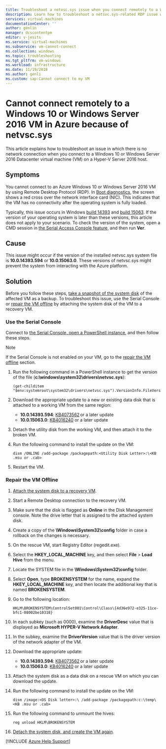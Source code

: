```yaml
---
title: Troubleshoot a netvsc.sys issue when you connect remotely to a Windows 10 or Windows Server 2016 VM in Azure
description: Learn how to troubleshoot a netsvc.sys-related RDP issue when you connecting to a Windows 10 or Windows Server 2016 VM in Azure.
services: virtual-machines
documentationCenter: ''
author: genlin
manager: dcscontentpm
editor: v-jesits
ms.service: virtual-machines
ms.subservice: vm-cannot-connect
ms.collection: windows
ms.topic: troubleshooting
ms.tgt_pltfrm: vm-windows
ms.workload: infrastructure
ms.date: 11/19/2018
ms.author: genli
ms.custom: sap:Cannot connect to my VM
---
```


# Cannot connect remotely to a Windows 10 or Windows Server 2016 VM in Azure because of netvsc.sys

This article explains how to troubleshoot an issue in which there is no network connection when you connect to a Windows 10 or Windows Server 2016 Datacenter virtual machine (VM) on a Hyper-V Server 2016 host.

## Symptoms

You cannot connect to an Azure Windows 10 or Windows Server 2016 VM by using Remote Desktop Protocol (RDP). In [Boot diagnostics](boot-diagnostics.md), the screen shows a red cross over the network interface card (NIC). This indicates that the VM has no connectivity after the operating system is fully loaded.

Typically, this issue occurs in Windows [build 14393](https://support.microsoft.com/help/4093120/) and [build 15063](https://support.microsoft.com/help/4015583/). If the version of your operating system is later than these versions, this article does not apply to your scenario. To check the version of the system, open a CMD session in [the Serial Access Console feature](serial-console-windows.md), and then run **Ver**.

## Cause

This issue might occur if the version of the installed netvsc.sys system file is **10.0.14393.594** or **10.0.15063.0**. These versions of netvsc.sys might prevent the system from interacting with the Azure platform.

## Solution

Before you follow these steps, [take a snapshot of the system disk](/azure/virtual-machines/windows/snapshot-copy-managed-disk) of the affected VM as a backup. To troubleshoot this issue, use the Serial Console or [repair the VM offline](#repair-the-vm-offline) by attaching the system disk of the VM to a recovery VM.

### Use the Serial Console

Connect to [the Serial Console, open a PowerShell instance](serial-console-windows.md), and then follow these steps.

> [!NOTE]
> If the Serial Console is not enabled on your VM, go to the [repair the VM offline](#repair-the-vm-offline) section.

1. Run the following command in a PowerShell instance to get the version of the file (**c:\windows\system32\drivers\netvsc.sys**):

   ```
   (get-childitem "$env:systemroot\system32\drivers\netvsc.sys").VersionInfo.FileVersion
   ```

2. Download the appropriate update to a new or existing data disk that is attached to a working VM from the same region:

   - **10.0.14393.594**: [KB4073562](https://support.microsoft.com/help/4073562) or a later update
   - **10.0.15063.0**: [KB4016240](https://support.microsoft.com/help/4016240) or a later update

3. Detach the utility disk from the working VM, and then attach it to the broken VM.

4. Run the following command to install the update on the VM:

   ```
   dism /ONLINE /add-package /packagepath:<Utility Disk Letter>:\<KB .msu or .cab>
   ```

5. Restart the VM.

### Repair the VM Offline

1. [Attach the system disk to a recovery VM](./troubleshoot-recovery-disks-portal-windows.md).

2. Start a Remote Desktop connection to the recovery VM.

3. Make sure that the disk is flagged as **Online** in the Disk Management console. Note the drive letter that is assigned to the attached system disk.

4. Create a copy of the **\Windows\System32\config** folder in case a rollback on the changes is necessary.

5. On the rescue VM, start Registry Editor (regedit.exe).

6. Select the **HKEY_LOCAL_MACHINE** key, and then select **File** > **Load Hive** from the menu.

7. Locate the SYSTEM file in the **\Windows\System32\config** folder.

8. Select **Open**, type **BROKENSYSTEM** for the name, expand the **HKEY_LOCAL_MACHINE** key, and then locate the additional key that is named **BROKENSYSTEM**.

9. Go to the following location:

   ```
   HKLM\BROKENSYSTEM\ControlSet001\Control\Class\{4d36e972-e325-11ce-bfc1-08002be10318}
   ```

10. In each subkey (such as 0000), examine the **DriverDesc** value that is displayed as **Microsoft HYPER-V Network Adapter**.

11. In the subkey, examine the **DriverVersion** value that is the driver version of the network adapter of the VM.

12. Download the appropriate update:

    - **10.0.14393.594**: [KB4073562](https://support.microsoft.com/help/4073562) or a later update
    - **10.0.15063.0**: [KB4016240](https://support.microsoft.com/help/4016240) or a later update

13. Attach the system disk as a data disk on a rescue VM on which you can download the update.

14. Run the following command to install the update on the VM:

    ```
    dism /image:<OS Disk letter>:\ /add-package /packagepath:c:\temp\<KB .msu or .cab>
    ```

15. Run the following command to unmount the hives:

    ```
    reg unload HKLM\BROKENSYSTEM
    ```

16. [Detach the system disk, and create the VM again](./troubleshoot-recovery-disks-portal-windows.md).

[!INCLUDE [Azure Help Support](../../../includes/azure-help-support.md)]
